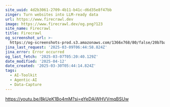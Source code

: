 ```yaml
---
site_uuid: 4d2b3061-2709-4b11-b41c-d6d35e8f47bb
zinger: Turn websites into LLM-ready data
url: https://www.firecrawl.dev
image: https://www.firecrawl.dev/og.png?123
site_name: Firecrawl
title: Firecrawl
og_screenshot_url: >-
  https://og-screenshots-prod.s3.amazonaws.com/1366x768/80/false/20b7ba937768670e5d0bd1639f46f505fd2bf7d862f7965334ed6ea422dc7b87.jpeg
jina_last_request: '2025-03-09T06:44:58.824Z'
jina_error: Error occurred
og_last_fetch: '2025-03-07T05:20:40.129Z'
date_modified: '2025-04-12'
date_created: '2025-03-30T05:44:14.824Z'
tags:
  - AI-Toolkit
  - Agentic-AI
  - Data-Capture
---
```




























































































































































































































































































https://youtu.be/8kUeK1Bo4mM?si=eYeDAiWHVVmqBSUw
